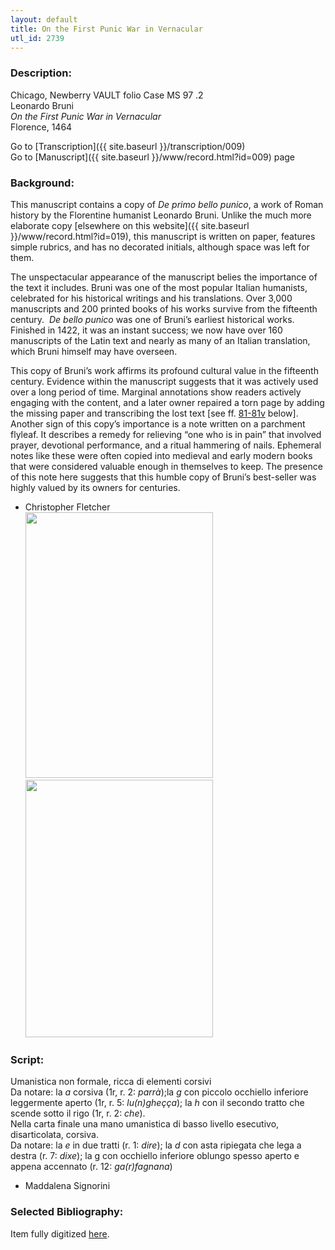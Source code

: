 ```yaml
---
layout: default
title: On the First Punic War in Vernacular
utl_id: 2739
---
```


###  Description:

Chicago, Newberry VAULT folio Case MS 97 .2<br>
Leonardo Bruni<br>
_On the First Punic War in Vernacular_<br>
Florence, 1464

Go to [Transcription]({{ site.baseurl }}/transcription/009)<br>
Go to [Manuscript]({{ site.baseurl }}/www/record.html?id=009) page 

###  Background:

This manuscript contains a copy of _De primo bello punico_, a work of Roman history by the Florentine humanist Leonardo Bruni. Unlike the much more elaborate copy [elsewhere on this website]({{ site.baseurl }}/www/record.html?id=019), this manuscript is written on paper, features simple rubrics, and has no decorated initials, although space was left for them.

The unspectacular appearance of the manuscript belies the importance of the text it includes. Bruni was one of the most popular Italian humanists, celebrated for his historical writings and his translations. Over 3,000 manuscripts and 200 printed books of his works survive from the fifteenth century.  _De bello punico_ was one of Bruni’s earliest historical works. Finished in 1422, it was an instant success; we now have over 160 manuscripts of the Latin text and nearly as many of an Italian translation, which Bruni himself may have overseen.

This copy of Bruni’s work affirms its profound cultural value in the fifteenth century. Evidence within the manuscript suggests that it was actively used over a long period of time. Marginal annotations show readers actively engaging with the content, and a later owner repaired a torn page by adding the missing paper and transcribing the lost text [see ff. <a id="href=#bruni">[81-81v](#bruni>81-81v</a)</a> below]. Another sign of this copy’s importance is a note written on a parchment flyleaf. It describes a remedy for relieving “one who is in pain” that involved prayer, devotional performance, and a ritual hammering of nails. Ephemeral notes like these were often copied into medieval and early modern books that were considered valuable enough in themselves to keep. The presence of this note here suggests that this humble copy of Bruni’s best-seller was highly valued by its owners for centuries.
-  Christopher Fletcher<br>
<a href="{{ site.baseurl }}/www/images/case_ms_97_2_166_o2_1.jpg" target="_top"><img alt="" id="bruni" src="{{ site.baseurl }}/www/images/case_ms_97_2_166_o2_1.jpg" style="width: 300px; height: 425px;" /></a>      <a href="{{ site.baseurl }}/www/images/case_ms_97_2_167_o2.jpg" target="_top"><img alt="" src="{{ site.baseurl }}/www/images/case_ms_97_2_167_o2.jpg" style="width: 300px; height: 412px;" /></a>

###  Script:

Umanistica non formale, ricca di elementi corsivi<br>
Da notare: la _a_ corsiva (1r, r. 2: _parrà_);la _g_ con piccolo occhiello inferiore leggermente aperto (1r, r. 5: _lu(n)gheçça_); la _h_ con il secondo tratto che scende sotto il rigo (1r, r. 2: _che_).<br>
Nella carta finale una mano umanistica di basso livello esecutivo, disarticolata, corsiva.<br>
Da notare: la _e_ in due tratti (r. 1: _dire_); la _d_ con asta ripiegata che lega a destra (r. 7: _dixe_); la g con occhiello inferiore oblungo spesso aperto e appena accennato (r. 12: _ga(r)fagnana_)<br>
- Maddalena Signorini

###  Selected Bibliography:

Item fully digitized [here](http://collections.carli.illinois.edu/cdm/ref/collection/nby_dig/id/14540).

